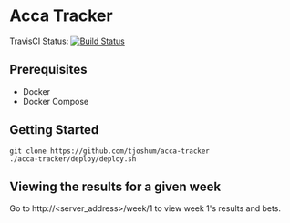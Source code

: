 # Acca Tracker

TravisCI Status: [![Build Status](https://travis-ci.org/tjoshum/acca-tracker.svg?branch=master)](https://travis-ci.org/tjoshum/acca-tracker)

## Prerequisites
- Docker
- Docker Compose

## Getting Started
```
git clone https://github.com/tjoshum/acca-tracker
./acca-tracker/deploy/deploy.sh
```

## Viewing the results for a given week
Go to http://<server_address>/week/1 to view week 1's results and bets.
